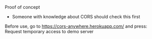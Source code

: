 Proof of concept
- Someone with knowledge about CORS should check this first


Before use, go to https://cors-anywhere.herokuapp.com/ and press: Request temporary access to demo server